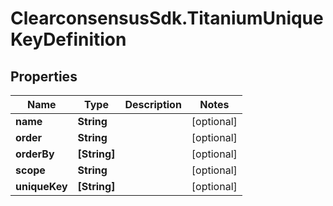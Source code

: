 # ClearconsensusSdk.TitaniumUniqueKeyDefinition

## Properties

Name | Type | Description | Notes
------------ | ------------- | ------------- | -------------
**name** | **String** |  | [optional] 
**order** | **String** |  | [optional] 
**orderBy** | **[String]** |  | [optional] 
**scope** | **String** |  | [optional] 
**uniqueKey** | **[String]** |  | [optional] 


